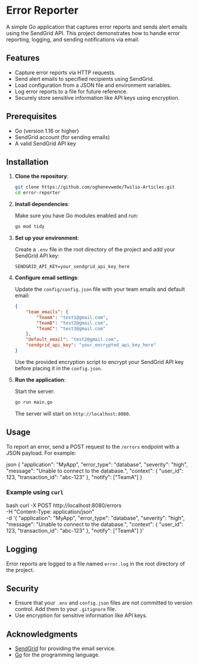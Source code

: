 # Error Reporter

A simple Go application that captures error reports and sends alert emails using the SendGrid API. This project demonstrates how to handle error reporting, logging, and sending notifications via email.

## Features

- Capture error reports via HTTP requests.
- Send alert emails to specified recipients using SendGrid.
- Load configuration from a JSON file and environment variables.
- Log error reports to a file for future reference.
- Securely store sensitive information like API keys using encryption.

## Prerequisites

- Go (version 1.16 or higher)
- SendGrid account (for sending emails)
- A valid SendGrid API key

## Installation

1. **Clone the repository**:

   ```bash
   git clone https://github.com/oghenevwede/Twilio-Articles.git
   cd error-reporter
   ```

2. **Install dependencies**:

   Make sure you have Go modules enabled and run:

   ```bash
   go mod tidy
   ```

3. **Set up your environment**:

   Create a `.env` file in the root directory of the project and add your SendGrid API key:

   ```plaintext
   SENDGRID_API_KEY=your_sendgrid_api_key_here
   ```

4. **Configure email settings**:

   Update the `config/config.json` file with your team emails and default email:

   ```json
   {
       "team_emails": {
           "TeamA": "test1@gmail.com",
           "TeamB": "test2@gmail.com",
           "TeamC": "test3@gmail.com"
       },
       "default_email": "test2@gmail.com",
       "sendgrid_api_key": "your_encrypted_api_key_here"
   }
   ```

   Use the provided encryption script to encrypt your SendGrid API key before placing it in the `config.json`.

5. **Run the application**:

   Start the server:

   ```bash
   go run main.go
   ```

   The server will start on `http://localhost:8080`.

## Usage

To report an error, send a POST request to the `/errors` endpoint with a JSON payload. For example:

json
{
"application": "MyApp",
"error_type": "database",
"severity": "high",
"message": "Unable to connect to the database.",
"context": {
"user_id": 123,
"transaction_id": "abc-123"
},
"notify": ["TeamA"]
}

### Example using `curl`

bash
curl -X POST http://localhost:8080/errors \
-H "Content-Type: application/json" \
-d '{
"application": "MyApp",
"error_type": "database",
"severity": "high",
"message": "Unable to connect to the database.",
"context": {
"user_id": 123,
"transaction_id": "abc-123"
},
"notify": ["TeamA"]
}'


## Logging

Error reports are logged to a file named `error.log` in the root directory of the project.

## Security

- Ensure that your `.env` and `config.json` files are not committed to version control. Add them to your `.gitignore` file.
- Use encryption for sensitive information like API keys.



## Acknowledgments

- [SendGrid](https://sendgrid.com/) for providing the email service.
- [Go](https://golang.org/) for the programming language.
